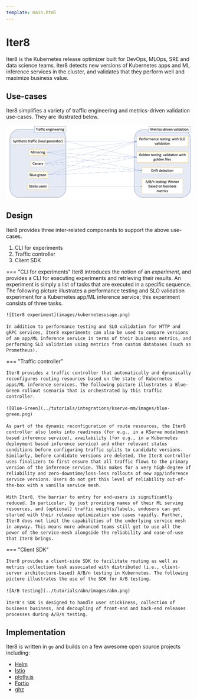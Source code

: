 ```yaml
---
template: main.html
---
```


# Iter8
Iter8 is the Kubernetes release optimizer built for DevOps, MLOps, SRE and data science teams. Iter8 detects new versions of Kubernetes apps and ML inference services in the cluster, and validates that they perform well and maximize business value.

## Use-cases

Iter8 simplifies a variety of traffic engineering and metrics-driven validation use-cases. They are illustrated below.

![Iter8 use-cases](images/iter8usecases.png)

## Design

Iter8 provides three inter-related components to support the above use-cases.

1. CLI for experiments
2. Traffic controller
3. Client SDK

=== "CLI for experiments"
    Iter8 introduces the notion of an *experiment*, and provides a CLI for executing experiments and retrieving their results. An experiment is simply a list of tasks that are executed in a specific sequence. The following picture illustrates a performance testing and SLO validation experiment for a Kubernetes app/ML inference service; this experiment consists of three tasks.

    ![Iter8 experiment](images/kubernetesusage.png)

    In addition to performance testing and SLO validation for HTTP and gRPC services, Iter8 experiments can also be used to compare versions of an app/ML inference service in terms of their business metrics, and performing SLO validation using metrics from custom databases (such as Prometheus).

=== "Traffic controller"

    Iter8 provides a traffic controller that automatically and dynamically reconfigures routing resources based on the state of Kubernetes apps/ML inference services. The following picture illustrates a Blue-Green rollout scenario that is orchestrated by this traffic controller.

    ![Blue-Green](../tutorials/integrations/kserve-mm/images/blue-green.png)
    
    As part of the dynamic reconfiguration of route resources, the Iter8 controller also looks into readiness (for e.g., in a KServe modelmesh based inference service), availability (for e.g., in a Kubernetes deployment based inference service) and other relevant status conditions before configuring traffic splits to candidate versions. Similarly, before candidate versions are deleted, the Iter8 controller uses finalizers to first ensure that all traffic flows to the primary version of the inference service. This makes for a very high-degree of reliability and zero-downtime/loss-less rollouts of new app/inference service versions. Users do not get this level of reliability out-of-the-box with a vanilla service mesh.

    With Iter8, the barrier to entry for end-users is significantly reduced. In particular, by just providing names of their ML serving resources, and (optional) traffic weights/labels, endusers can get started with their release optimization use cases rapidly. Further, Iter8 does not limit the capabilities of the underlying service mesh in anyway. This means more advanced teams still get to use all the power of the service-mesh alongside the reliability and ease-of-use that Iter8 brings.

=== "Client SDK"

    Iter8 provides a client-side SDK to facilitate routing as well as metrics collection task associated with distributed (i.e., client-server architecture-based) A/B/n testing in Kubernetes. The following picture illustrates the use of the SDK for A/B testing.

    ![A/B testing](../tutorials/abn/images/abn.png)

    Iter8's SDK is designed to handle user stickiness, collection of business business, and decoupling of front-end and back-end releases processes during A/B/n testing.

## Implementation
Iter8 is written in `go` and builds on a few awesome open source projects including:

- [Helm](https://helm.sh)
- [Istio](https://istio.io)
- [plotly.js](https://github.com/plotly/plotly.js)
- [Fortio](https://github.com/fortio/fortio)
- [ghz](https://ghz.sh)
